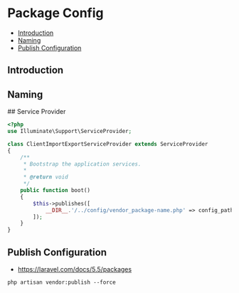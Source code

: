 # Package Config

- [Introduction](#introduction)
- [Naming](#naming)
- [Publish Configuration](#publish-configuration)

<a name="introduction"></a>
## Introduction

<a name="naming"></a>
## Naming


<a name="service-provider">
## Service Provider

```php
<?php
use Illuminate\Support\ServiceProvider;

class ClientImportExportServiceProvider extends ServiceProvider
{
    /**
     * Bootstrap the application services.
     *
     * @return void
     */
    public function boot()
    {
        $this->publishes([
            __DIR__.'/../config/vendor_package-name.php' => config_path('vendor_package-name.php'),
        ]);
    }
}
```



<a name="publish-configuration"></a>
## Publish Configuration
- https://laravel.com/docs/5.5/packages
```
php artisan vendor:publish --force
```
